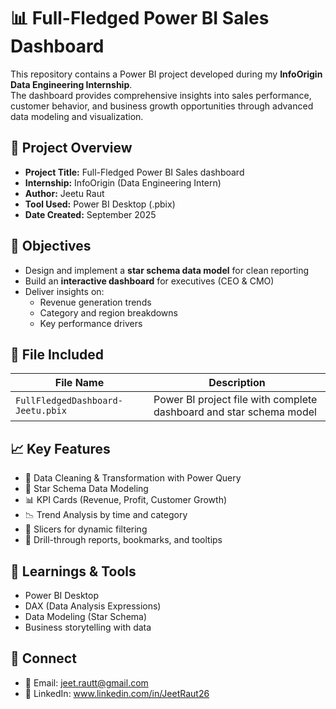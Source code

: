 # 📊 Full-Fledged Power BI Sales Dashboard
 
This repository contains a Power BI project developed during my **InfoOrigin Data Engineering Internship**.  
The dashboard provides comprehensive insights into sales performance, customer behavior, and business growth opportunities through advanced data modeling and visualization.

## 🧠 Project Overview 

- **Project Title:** Full-Fledged Power BI Sales dashboard   
- **Internship:** InfoOrigin (Data Engineering Intern)   
- **Author:** Jeetu Raut
- **Tool Used:** Power BI Desktop (.pbix)
- **Date Created:** September 2025

## 📌 Objectives
 
- Design and implement a **star schema data model** for clean reporting  
- Build an **interactive dashboard** for executives (CEO & CMO)  
- Deliver insights on:
  - Revenue generation trends
  - Category and region breakdowns
  - Key performance drivers  

## 📁 File Included

| File Name                        | Description                                  |
|---------------------------------|----------------------------------------------|
| `FullFledgedDashboard-Jeetu.pbix` | Power BI project file with complete dashboard and star schema model |

## 📈 Key Features

- 🧹 Data Cleaning & Transformation with Power Query  
- 🌟 Star Schema Data Modeling  
- 📊 KPI Cards (Revenue, Profit, Customer Growth)  
- 📉 Trend Analysis by time and category  
- 🧭 Slicers for dynamic filtering  
- 📌 Drill-through reports, bookmarks, and tooltips  


## 🧠 Learnings & Tools

- Power BI Desktop  
- DAX (Data Analysis Expressions)  
- Data Modeling (Star Schema)  
- Business storytelling with data  

## 🔗 Connect

- 📧 Email: jeet.rautt@gmail.com 
- 🔗 LinkedIn: www.linkedin.com/in/JeetRaut26
